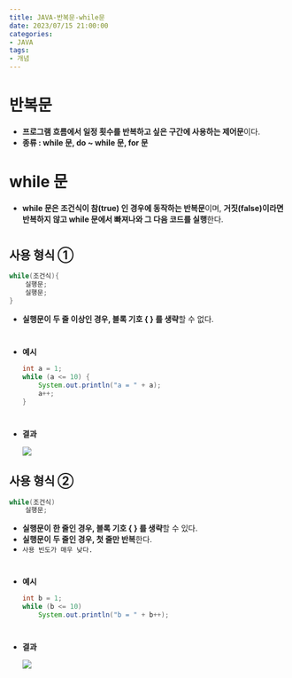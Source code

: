 ```yaml
---
title: JAVA-반복문-while문
date: 2023/07/15 21:00:00
categories:
- JAVA
tags:
- 개념
---
```


# 반복문

- **프로그램 흐름에서 일정 횟수를 반복하고 싶은 구간에 사용하는 제어문**이다.
- **종류 : while 문, do ~ while 문, for 문**

# while 문

- **while 문은 조건식이 참(true) 인 경우에 동작하는 반복문**이며, **거짓(false)이라면 반복하지 않고 while 문에서 빠져나와 그 다음 코드를 실행**한다.
#
## 사용 형식 ①

```java
while(조건식){
	실행문;
	실행문;
}
```

- **실행문이 두 줄 이상인 경우, 블록 기호 { } 를 생략**할 수 없다.
#
- **예시**
    
    ```java
    int a = 1;
    while (a <= 10) { 
    	System.out.println("a = " + a);
    	a++;
    }
    ```
#    
- **결과**
    
    ![](/Images/2023/07/JAVA-반복문-while문/Untitled.png)
    

## 사용 형식 ②

```java
while(조건식)
	실행문;
```

- **실행문이 한 줄인 경우, 블록 기호 { } 를 생략**할 수 있다.
- **실행문이 두 줄인 경우, 첫 줄만 반복**한다.
- `사용 빈도가 매우 낮다.`
#
- **예시**
    
    ```java
    int b = 1;
    while (b <= 10)
    	System.out.println("b = " + b++);
    ```
#    
- **결과**
    
    ![](/Images/2023/07/JAVA-반복문-while문/Untitled%201.png)
